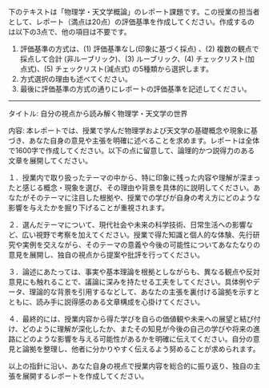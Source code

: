 下のテキストは「物理学・天文学概論」のレポート課題です。この授業の担当者として、レポート（満点は20点）の評価基準を作成してください。作成するのは以下の3点で、他の項目は不要です。

1. 評価基準の方式は、(1) 評価基準なし(印象に基づく採点) 、(2) 複数の観点で採点して合計  (非ルーブリック)、(3) ルーブリック、(4) チェックリスト(加点式)、(5) チェックリスト(減点式) の5種類から選択します。
2. 方式選択の理由も述べてください。
3. 最後に評価基準の方式の通りにレポートの評価基準を記述してください。

---------------------------------------
タイトル: 自分の視点から読み解く物理学・天文学の世界

内容:
本レポートでは、授業で学んだ物理学および天文学の基礎概念や現象に基づき、あなた自身の意見や主張を明確に述べることを求めます。レポートは全体で1600字で作成してください。以下の点に留意して、論理的かつ説得力のある文章を展開してください。

１．授業内で取り扱ったテーマの中から、特に印象に残った内容や理解が深まったと感じる概念・現象を選び、その理由や背景を具体的に説明してください。あなたがそのテーマに注目した根拠や、授業での学びが自身の考え方にどのような影響を与えたかを掘り下げることが重視されます。

２．選んだテーマについて、現代社会や未来の科学技術、日常生活への影響など、広い視野で考察を加えてください。授業で得た知識と個人的な体験、先行研究や実例を交えながら、そのテーマの意義や今後の可能性についてあなたなりの意見を展開し、独自の視点から提案や批評を行ってください。

３．論述にあたっては、事実や基本理論を根拠としながらも、異なる観点や反対意見にも触れることで、議論に深みを持たせる工夫をしてください。具体例やデータ、理論的な背景を引用するなどして、あなたの主張を裏付ける論拠を示すとともに、読み手に説得感のある文章構成を心掛けてください。

４．最終的には、授業内容から得た学びを自らの価値観や未来への展望と結び付け、どのように理解が深化したか、またその知見が今後の自己の学びや将来の進路にどのような影響を与える可能性があるかを明確に伝えてください。自分の意見と論拠を整理し、他者に分かりやすく伝えるよう努めることが求められます。

以上の指針に沿い、あなた自身の視点で授業内容を総合的に振り返り、独自の主張を展開するレポートを作成してください。
